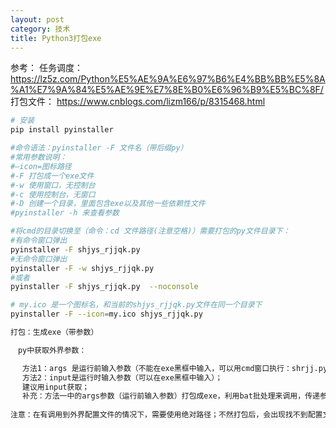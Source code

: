 ```yaml
---
layout: post
category: 技术
title: Python3打包exe
---
```


参考：
任务调度：https://lz5z.com/Python%E5%AE%9A%E6%97%B6%E4%BB%BB%E5%8A%A1%E7%9A%84%E5%AE%9E%E7%8E%B0%E6%96%B9%E5%BC%8F/
打包文件：
https://www.cnblogs.com/lizm166/p/8315468.html
```zsh
# 安装
pip install pyinstaller

#命令语法：pyinstaller -F 文件名（带后缀py）
#常用参数说明：
#–icon=图标路径
#-F 打包成一个exe文件
#-w 使用窗口，无控制台
#-c 使用控制台，无窗口
#-D 创建一个目录，里面包含exe以及其他一些依赖性文件
#pyinstaller -h 来查看参数

#将cmd的目录切换至（命令：cd 文件路径(注意空格)）需要打包的py文件目录下：
#有命令窗口弹出
pyinstaller -F shjys_rjjqk.py  
#无命令窗口弹出
pyinstaller -F -w shjys_rjjqk.py  
#或者
pyinstaller -F shjys_rjjqk.py  --noconsole

# my.ico 是一个图标名，和当前的shjys_rjjqk.py文件在同一个目录下
pyinstaller -F --icon=my.ico shjys_rjjqk.py  
```
```zsh
打包：生成exe（带参数）

　py中获取外界参数：

 　方法1：args 是运行前输入参数（不能在exe黑框中输入，可以用cmd窗口执行：shrjj.py 20180119）；
　 方法2：input是运行时输入参数（可以在exe黑框中输入）；
　 建议用input获取；
 　补充：方法一中的args参数（运行前输入参数）打包成exe，利用bat批处理来调用，传递参数；
 
注意：在有调用到外界配置文件的情况下，需要使用绝对路径；不然打包后，会出现找不到配置文件；
```